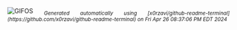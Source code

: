 <div align="justify">
<picture>
    <source media="(prefers-color-scheme: dark)" srcset="https://i.ibb.co/p4PGv5h/output-gif.gif">
    <source media="(prefers-color-scheme: light)" srcset="https://i.ibb.co/p4PGv5h/output-gif.gif">
    <img alt="GIFOS" src="https://i.ibb.co/p4PGv5h/output-gif.gif">
</picture>
<sub><i>Generated automatically using [x0rzavi/github-readme-terminal](https://github.com/x0rzavi/github-readme-terminal) on Fri Apr 26 08:37:06 PM EDT 2024</i></sub>
</div>

<!--  -->
